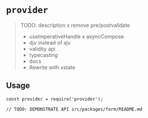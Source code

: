 # `provider`

> TODO: description
> x remove pre/postvalidate
> - useImperativeHandle
> x asyncCompose
> - djv instead of ajv
> - validity api
> - typecasting
> - docs
> - Rewrite with xstate

## Usage

```
const provider = require('provider');

// TODO: DEMONSTRATE API src/packages/form/README.md
```
